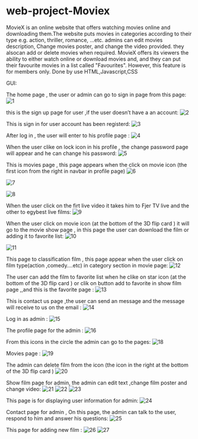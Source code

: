 # web-project-Moviex
MovieX is an online website that offers watching movies online and downloading them.The website puts movies in categories according to their type e.g. action, thriller, romance, ...etc. admins can edit movies description, Change  movies poster, and change the video provided. they alsocan add or delete movies when required. MovieX offers its viewers the ability to either watch online or download movies and, and they can put their favourite movies in a list called "Favourites". However, this feature is for members only.
Done by use HTML,Javascript,CSS

GUI:

The home page , the user or admin can go to sign in page from this page:
![1](https://user-images.githubusercontent.com/107058107/232050341-a45ce201-efe0-4012-b369-e4a48bcb60db.png)

this is the sign up page for user ,if the user doesn’t have a an account:
![2](https://user-images.githubusercontent.com/107058107/232050765-54b3b53a-978b-4ee4-bd10-f96cafe8a41c.png)

This is sign in for user  account has been registerd:
![3](https://user-images.githubusercontent.com/107058107/232050906-c8f3cb46-e9c7-4eff-9c52-3cd73e59e690.png)

After log in , the user will enter to his profile page :
![4](https://user-images.githubusercontent.com/107058107/232051217-9787a9cf-db21-4d87-969e-bed43ed8438a.png)

When the user clike on lock icon in his profile , the change password page will appear and he can change his password:
![5](https://user-images.githubusercontent.com/107058107/232051491-dfa02706-0125-4465-8248-b98823c56458.png)

This is movies page , this page appears when the click on movie icon (the first icon from the right in navbar  in profile page)
![6](https://user-images.githubusercontent.com/107058107/232052578-2f8a7fd4-e44b-470c-8d9c-015807dba0df.png)

![7](https://user-images.githubusercontent.com/107058107/232052892-09dfffa6-3402-4a29-ae02-5b1776fc1b90.png)

![8](https://user-images.githubusercontent.com/107058107/232052925-28428af3-9565-4216-9b46-d66d3c10d564.png)

When the user click on  the firt live video it takes him to Fjer TV live and the other to egybest live films:
![9](https://user-images.githubusercontent.com/107058107/232052942-73ddf569-df09-463a-99a8-4faecbbc4db1.png)

When the user click on movie icon (at the bottom of the 3D flip card ) it will go to the movie show page , in this page the user can download the film or adding it to favorite  list:
![10](https://user-images.githubusercontent.com/107058107/232053358-ac8c16b4-1b84-45c3-a155-453e7965cac8.png)

![11](https://user-images.githubusercontent.com/107058107/232053552-3545f432-abfa-482e-949c-fc5a61007b8c.png)

This page to classification film , this page appear when the user click on film type(action ,comedy….etc) in category section in movie page:
![12](https://user-images.githubusercontent.com/107058107/232053836-79529bea-c7cd-478d-95b0-39e4df5a7112.png)

The user can add the film to favorite list when he clike on star icon (at the bottom of the 3D flip card ) or clik on button add to favorite in show film page ,,and this is the favorite page :
![13](https://user-images.githubusercontent.com/107058107/232054129-9173abd7-aa0d-471e-8580-c3fcd400912e.png)

This is contact us page ,the user can send an message and the message will receive to us on the email : 
![14](https://user-images.githubusercontent.com/107058107/232054395-2100d359-895c-4eb3-b808-566fafb69499.png)

Log in as admin :
![15](https://user-images.githubusercontent.com/107058107/232054770-f85c982a-4926-47a9-9279-5311aceeea96.png)

The profile page for the admin :
![16](https://user-images.githubusercontent.com/107058107/232054806-343034c0-39e5-426b-8e77-845d9de62b39.png)

From this icons in the circle the admin can go to the pages:
![18](https://user-images.githubusercontent.com/107058107/232054842-1bd8f000-732d-4599-9977-9f4180756039.png)

Movies page :
![19](https://user-images.githubusercontent.com/107058107/232054867-30d1c663-475d-4b7c-9925-39d25c85ef2e.png)

The admin can delete film from the icon (the icon in the right at the bottom of the 3D flip card )
![20](https://user-images.githubusercontent.com/107058107/232054900-5ba22cd5-5c67-432d-b56e-6a717d9d5bb3.png)

Show film page for admin, the admin can edit text ,change film poster and change video:
![21](https://user-images.githubusercontent.com/107058107/232054965-40712361-9c3f-4eea-928c-d9be1a3cec26.png)
![22](https://user-images.githubusercontent.com/107058107/232055009-f956b93d-af9e-40b0-883c-1002bffa6f9f.png)
![23](https://user-images.githubusercontent.com/107058107/232055111-b3809c75-001c-4bae-8c18-b0b4d168b866.png)

This page is for displaying user information for admin:
![24](https://user-images.githubusercontent.com/107058107/232055143-232ffa21-b55a-4b0f-a5ac-8e6a089f99a5.png)

Contact page for admin , On this page, the admin can talk to the user, respond to him and answer his questions:
![25](https://user-images.githubusercontent.com/107058107/232055238-5a51470c-72c4-4c1a-9752-e8ee427701d4.png)

This page for adding new film :
![26](https://user-images.githubusercontent.com/107058107/232055317-7a7ca630-2b29-4a53-b148-ca173d5b1ddc.png)
![27](https://user-images.githubusercontent.com/107058107/232055333-f4c80330-a4bd-4b8c-990c-3e68df8f54eb.png)








